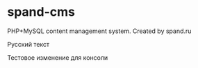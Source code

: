 spand-cms
=========

PHP+MySQL content management system. Created by spand.ru

Русский текст

Тестовое изменение для консоли